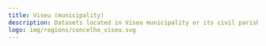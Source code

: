 ```yaml
---
title: Viseu (municipality)
description: Datasets located in Viseu municipality or its civil parishes. <br><br> Datasets are ordered by the last modified date.
logo: img/regions/concelho_viseu.svg
---
```

